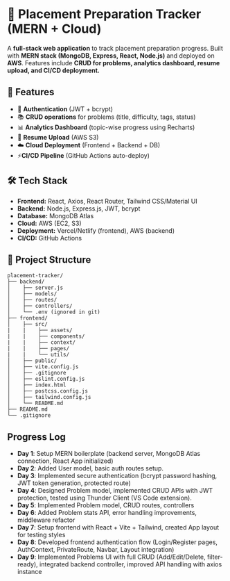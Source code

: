 # 📌 Placement Preparation Tracker (MERN + Cloud)

A **full-stack web application** to track placement preparation progress. Built with **MERN stack (MongoDB, Express, React, Node.js)** and deployed on **AWS**. Features include **CRUD for problems, analytics dashboard, resume upload, and CI/CD deployment.**

## 🚀 Features
- 🔐 **Authentication** (JWT + bcrypt)
- 📚 **CRUD operations** for problems (title, difficulty, tags, status)
- 📊 **Analytics Dashboard** (topic-wise progress using Recharts)
- 📝 **Resume Upload** (AWS S3)
- ☁️ **Cloud Deployment** (Frontend + Backend + DB)
- ⚡**CI/CD Pipeline** (GitHub Actions auto-deploy)

## 🛠️ Tech Stack
- **Frontend:** React, Axios, React Router, Tailwind CSS/Material UI
- **Backend:** Node.js, Express.js, JWT, bcrypt
- **Database:** MongoDB Atlas
- **Cloud:** AWS (EC2, S3)
- **Deployment:** Vercel/Netlify (frontend), AWS (backend)
- **CI/CD:** GitHub Actions

## 📂 Project Structure

    placement-tracker/
    ├── backend/
    │    ├── server.js
    │    ├── models/
    │    ├── routes/
    │    ├── controllers/
    │    └── .env (ignored in git)
    ├── frontend/
    │    ├── src/
    |    |    ├── assets/
    |    |    ├── components/
    |    |    ├── context/
    |    |    ├── pages/
    |    |    └── utils/
    │    ├── public/
    │    ├── vite.config.js
    │    ├── .gitignore
    │    ├── eslint.config.js
    │    ├── index.html
    │    ├── postcss.config.js
    │    ├── tailwind.config.js
    │    └── README.md
    ├── README.md
    └── .gitignore

## Progress Log

- **Day 1**: Setup MERN boilerplate (backend server, MongoDB Atlas connection, React App initialized)
- **Day 2**: Added User model, basic auth routes setup.
- **Day 3**: Implemented secure authentication (bcrypt password hashing, JWT token generation, protected route)
- **Day 4**: Designed Problem model, implemented CRUD APIs with JWT protection, tested using Thunder Client (VS Code extension).
- **Day 5**: Implemented Problem model, CRUD routes, controllers
- **Day 6**: Added Problem stats API, error handling improvements, middleware refactor
- **Day 7**: Setup frontend with React + Vite + Tailwind, created App layout for testing styles
- **Day 8**: Developed frontend authentication flow (Login/Register pages, AuthContext, PrivateRoute, Navbar, Layout integration)
- **Day 9**: Implemented Problems UI with full CRUD (Add/Edit/Delete, filter-ready), integrated backend controller, improved API handling with axios instance
